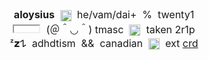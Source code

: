 <div style="text-align:center"><span style="font-size:12pt"><b>aloysius</b>&nbsp; <img alt="" height="19" src="https://64.media.tumblr.com/3aa2c4ca7f56189babfb993a3957f75e/tumblr_pt1jzeH6SF1xy0eh3o1_75sq.gif" style="height:auto; vertical-align:middle; width:18px" width="19" />&nbsp; he/vam/dai+&nbsp; %&nbsp; twenty1</span><br />
<iframe height="10" src="//www.youtube-nocookie.com/embed/1IX8cWyvcvg" style="font-family:times new roman;font-size:1em;text-align:left" width="40"></iframe><span style="font-size:12pt">&nbsp; (＠＾◡＾) tmasc&nbsp; <img alt="" height="20" src="https://64.media.tumblr.com/6dcbae7d09b8c24f05bf995aa5521901/420a853a8d3a84e2-4b/s75x75_c1/4e07e554d83ad680d4b085c30b566ac786f570ae.gif" style="height:auto; vertical-align:middle; width:18px" width="20" />&nbsp; taken 2r1p</span><br />
<span style="font-size:12pt">ᶻ𝘇𐰁&nbsp; adhdtism&nbsp; &amp;&amp;&nbsp; canadian&nbsp; <img alt="" height="20" src="https://i.imgur.com/vJ7Vyef.gif" style="height:auto; vertical-align:middle; width:18px" width="20" />&nbsp; ext <a href="https://www.quotev.com/kleenexbox">crd</a></span></div>
